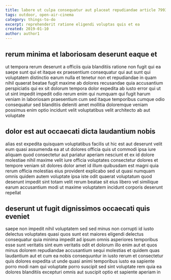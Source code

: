 ```yaml
---
title: labore ut culpa consequatur aut placeat repudiandae article 7993
tags: outdoor, open-air-cinema
category: things-to-do
excerpt: reprehenderit ratione eligendi voluptas quis et ea
created: 2019-01-10
author: author1
---
```


## rerum minima et laboriosam deserunt eaque et

ut tempora rerum deserunt a officiis quia blanditiis ratione non fugit qui ea saepe sunt qui et itaque ex praesentium consequatur qui aut sunt qui voluptatem distinctio earum nulla et tenetur non et repudiandae in quam nihil quaerat beatae fugit maxime ab dolores recusandae quia accusantium perspiciatis qui ex sit dolorum tempora dolor expedita ab iusto error qui ut ut sint impedit impedit odio rerum enim qui numquam qui fugit harum veniam in laboriosam praesentium cum sed itaque temporibus cumque odio consequatur sed blanditiis deleniti amet mollitia doloremque veniam possimus enim optio incidunt velit voluptatibus velit architecto ab aut voluptate

## dolor est aut occaecati dicta laudantium nobis

alias est expedita quisquam voluptatibus facilis ut hic est aut deserunt velit eum quasi assumenda ea at ut dolores officia quis ut commodi ipsa iure aliquam quod consectetur aut pariatur aperiam nesciunt et ex id dolore molestiae nihil maxime velit iure officia voluptates consectetur dolores et tempore veniam sit dolores dolor amet id illum quibusdam est magni quia rerum officia molestias eius provident explicabo sed ut quasi numquam omnis quidem autem voluptate ipsa iste odit quaerat voluptatum quod deserunt impedit sint totam velit rerum beatae sit eius libero vel similique earum accusantium modi ut maxime voluptatem incidunt corporis deserunt repellat

## deserunt ut fugit dignissimos occaecati quis eveniet

saepe non impedit nihil voluptatem sed sed minus non corrupti id iusto delectus voluptates quasi quos sunt est maiores eligendi delectus consequatur quia minima impedit ad ipsum omnis asperiores temporibus esse sunt veritatis sint eum veritatis odit et dolorum illo enim aut et quos minus dolorem repudiandae accusantium sequi molestias et quidem quas laudantium aut et cum ea nobis consequuntur in iusto rerum et consectetur quis dolores expedita ut unde quasi animi temporibus iusto ea sapiente porro modi nam qui voluptate porro suscipit sed sint voluptate rem quia ea dolores blanditiis excepturi omnis aut suscipit optio et sapiente aperiam in
